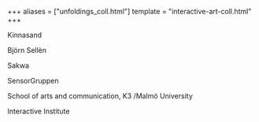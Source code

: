 +++
aliases = ["unfoldings_coll.html"]
template = "interactive-art-coll.html"
+++

Kinnasand

Björn Sellèn

Sakwa

SensorGruppen

School of arts and communication, K3 /Malmö University

Interactive Institute


<!-- break -->
